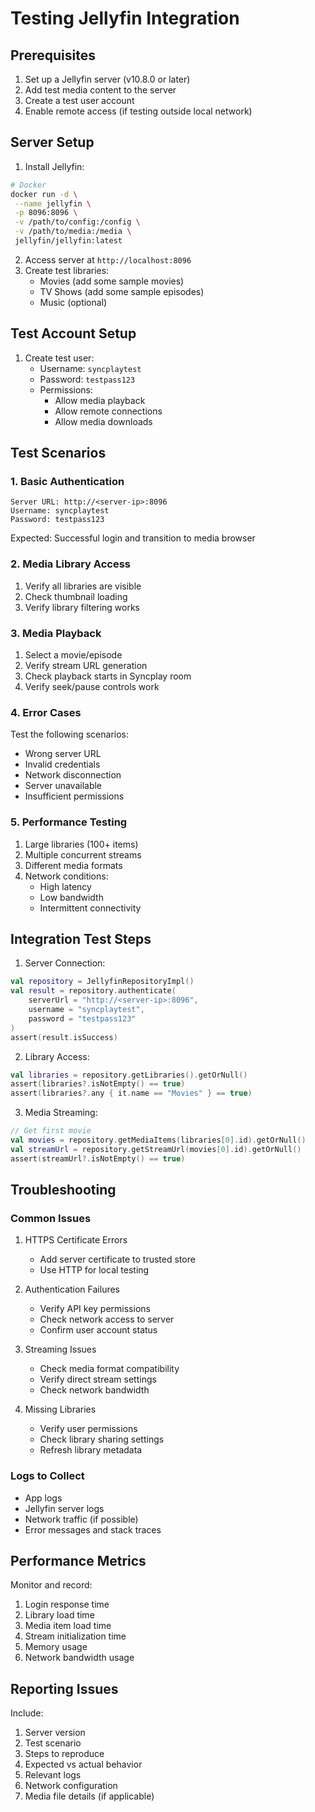 # Testing Jellyfin Integration

## Prerequisites
1. Set up a Jellyfin server (v10.8.0 or later)
2. Add test media content to the server
3. Create a test user account
4. Enable remote access (if testing outside local network)

## Server Setup
1. Install Jellyfin:
```bash
# Docker
docker run -d \
 --name jellyfin \
 -p 8096:8096 \
 -v /path/to/config:/config \
 -v /path/to/media:/media \
 jellyfin/jellyfin:latest
```

2. Access server at `http://localhost:8096`
3. Create test libraries:
   - Movies (add some sample movies)
   - TV Shows (add some sample episodes)
   - Music (optional)

## Test Account Setup
1. Create test user:
   - Username: `syncplaytest`
   - Password: `testpass123`
   - Permissions: 
     - Allow media playback
     - Allow remote connections
     - Allow media downloads

## Test Scenarios

### 1. Basic Authentication
```
Server URL: http://<server-ip>:8096
Username: syncplaytest
Password: testpass123
```
Expected: Successful login and transition to media browser

### 2. Media Library Access
1. Verify all libraries are visible
2. Check thumbnail loading
3. Verify library filtering works

### 3. Media Playback
1. Select a movie/episode
2. Verify stream URL generation
3. Check playback starts in Syncplay room
4. Verify seek/pause controls work

### 4. Error Cases
Test the following scenarios:
- Wrong server URL
- Invalid credentials
- Network disconnection
- Server unavailable
- Insufficient permissions

### 5. Performance Testing
1. Large libraries (100+ items)
2. Multiple concurrent streams
3. Different media formats
4. Network conditions:
   - High latency
   - Low bandwidth
   - Intermittent connectivity

## Integration Test Steps

1. Server Connection:
```kotlin
val repository = JellyfinRepositoryImpl()
val result = repository.authenticate(
    serverUrl = "http://<server-ip>:8096",
    username = "syncplaytest",
    password = "testpass123"
)
assert(result.isSuccess)
```

2. Library Access:
```kotlin
val libraries = repository.getLibraries().getOrNull()
assert(libraries?.isNotEmpty() == true)
assert(libraries?.any { it.name == "Movies" } == true)
```

3. Media Streaming:
```kotlin
// Get first movie
val movies = repository.getMediaItems(libraries[0].id).getOrNull()
val streamUrl = repository.getStreamUrl(movies[0].id).getOrNull()
assert(streamUrl?.isNotEmpty() == true)
```

## Troubleshooting

### Common Issues
1. HTTPS Certificate Errors
   - Add server certificate to trusted store
   - Use HTTP for local testing

2. Authentication Failures
   - Verify API key permissions
   - Check network access to server
   - Confirm user account status

3. Streaming Issues
   - Check media format compatibility
   - Verify direct stream settings
   - Check network bandwidth

4. Missing Libraries
   - Verify user permissions
   - Check library sharing settings
   - Refresh library metadata

### Logs to Collect
- App logs
- Jellyfin server logs
- Network traffic (if possible)
- Error messages and stack traces

## Performance Metrics
Monitor and record:
1. Login response time
2. Library load time
3. Media item load time
4. Stream initialization time
5. Memory usage
6. Network bandwidth usage

## Reporting Issues
Include:
1. Server version
2. Test scenario
3. Steps to reproduce
4. Expected vs actual behavior
5. Relevant logs
6. Network configuration
7. Media file details (if applicable)
